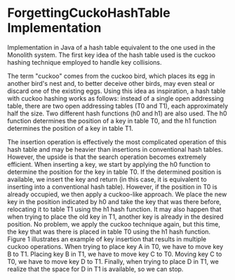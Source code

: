 # ForgettingCuckoHashTable Implementation
 Implementation in Java of a hash table equivalent to the one used in the Monolith system. The first key idea of the hash table used is the cuckoo hashing technique employed to handle key collisions.

 The term "cuckoo" comes from the cuckoo bird, which places its egg in another bird's nest and, to better deceive other birds, may even steal or discard one of the existing eggs. Using this idea as inspiration, a hash table with cuckoo hashing works as follows: instead of a single open addressing table, there are two open addressing tables (T0 and T1), each approximately half the size. Two different hash functions (h0 and h1) are also used. The h0 function determines the position of a key in table T0, and the h1 function determines the position of a key in table T1.

 The insertion operation is effectively the most complicated operation of this hash table and may be heavier than insertions in conventional hash tables. However, the upside is that the search operation becomes extremely efficient. When inserting a key, we start by applying the h0 function to determine the position for the key in table T0. If the determined position is available, we insert the key and return (in this case, it is equivalent to inserting into a conventional hash table). However, if the position in T0 is already occupied, we then apply a cuckoo-like approach. We place the new key in the position indicated by h0 and take the key that was there before, relocating it to table T1 using the h1 hash function. It may also happen that when trying to place the old key in T1, another key is already in the desired position. No problem, we apply the cuckoo technique again, but this time, the key that was there is placed in table T0 using the h1 hash function. Figure 1 illustrates an example of key insertion that results in multiple cuckoo operations. When trying to place key A in T0, we have to move key B to T1. Placing key B in T1, we have to move key C to T0. Moving key C to T0, we have to move key D to T1. Finally, when trying to place D in T1, we realize that the space for D in T1 is available, so we can stop.

